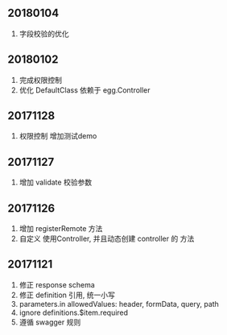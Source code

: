 ## 20180104

1. 字段校验的优化

## 20180102

1. 完成权限控制
2. 优化 DefaultClass 依赖于 egg.Controller

## 20171128

1. 权限控制 增加测试demo

## 20171127

1. 增加 validate 校验参数

## 20171126

1. 增加 registerRemote 方法
2. 自定义 使用Controller, 并且动态创建 controller 的 方法

## 20171121

1. 修正 response schema
2. 修正 definition 引用, 统一小写
3. parameters.in allowedValues: header, formData, query, path
4. ignore definitions.$item.required
5. 遵循 swagger 规则
